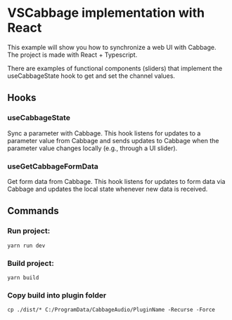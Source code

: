 # VSCabbage implementation with React

This example will show you how to synchronize a web UI with Cabbage. The project is made with React + Typescript.

There are examples of functional components (sliders) that implement the useCabbageState hook to get and set the channel values.

## Hooks

### useCabbageState

Sync a parameter with Cabbage. This hook listens for updates to a parameter value from Cabbage and sends updates to Cabbage when the parameter value changes locally (e.g., through a UI slider).

### useGetCabbageFormData

Get form data from Cabbage. This hook listens for updates to form data via Cabbage and updates the local state whenever new data is received.

## Commands

### Run project:

	yarn run dev

### Build project:

	yarn build

### Copy build into plugin folder

	cp ./dist/* C:/ProgramData/CabbageAudio/PluginName -Recurse -Force
